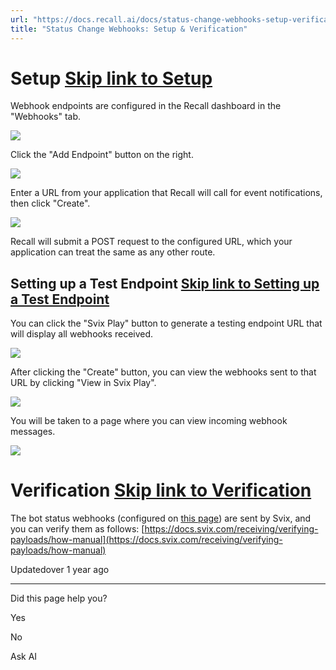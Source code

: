 ```yaml
---
url: "https://docs.recall.ai/docs/status-change-webhooks-setup-verification"
title: "Status Change Webhooks: Setup & Verification"
---
```


# Setup   [Skip link to Setup](https://docs.recall.ai/docs/status-change-webhooks-setup-verification\#setup)

Webhook endpoints are configured in the Recall dashboard in the "Webhooks" tab.

![](https://files.readme.io/9d2f436-Screen_Shot_2023-03-23_at_8.09.28_PM.png)

Click the "Add Endpoint" button on the right.

![](https://files.readme.io/76dc546-Screen_Shot_2023-03-23_at_8.35.07_PM.png)

Enter a URL from your application that Recall will call for event notifications, then click "Create".

![](https://files.readme.io/fd86ade-Screen_Shot_2023-03-23_at_8.38.50_PM.png)

Recall will submit a POST request to the configured URL, which your application can treat the same as any other route.

## Setting up a Test Endpoint   [Skip link to Setting up a Test Endpoint](https://docs.recall.ai/docs/status-change-webhooks-setup-verification\#setting-up-a-test-endpoint)

You can click the "Svix Play" button to generate a testing endpoint URL that will display all webhooks received.

![](https://files.readme.io/d53f346-Screen_Shot_2023-03-23_at_8.31.25_PM.png)

After clicking the "Create" button, you can view the webhooks sent to that URL by clicking "View in Svix Play".

![](https://files.readme.io/c39b4c0-Screen_Shot_2023-03-23_at_8.53.06_PM.png)

You will be taken to a page where you can view incoming webhook messages.

![](https://files.readme.io/588b070-Screen_Shot_2023-03-23_at_8.55.47_PM.png)

# Verification   [Skip link to Verification](https://docs.recall.ai/docs/status-change-webhooks-setup-verification\#verification)

The bot status webhooks (configured on [this page](https://api.recall.ai/dashboard/webhooks/)) are sent by Svix, and you can verify them as follows: [https://docs.svix.com/receiving/verifying-payloads/how-manual](https://docs.svix.com/receiving/verifying-payloads/how-manual)

Updatedover 1 year ago

* * *

Did this page help you?

Yes

No

Ask AI